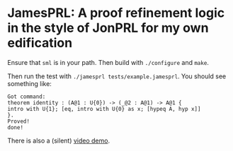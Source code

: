 # JamesPRL: A proof refinement logic in the style of JonPRL for my own edification

Ensure that `sml` is in your path. Then build with `./configure` and `make`.

Then run the test with `./jamesprl tests/example.jamesprl`. You should see
something like:

```
Got command:
theorem identity : (A@1 : U{0}) -> (_@2 : A@1) -> A@1 {
intro with U{1}; [eq, intro with U{0} as x; [hypeq A, hyp x]]
}.
Proved!
done!
```

There is also a (silent) [video demo](https://www.youtube.com/watch?v=NSoXNqOeFLA).
